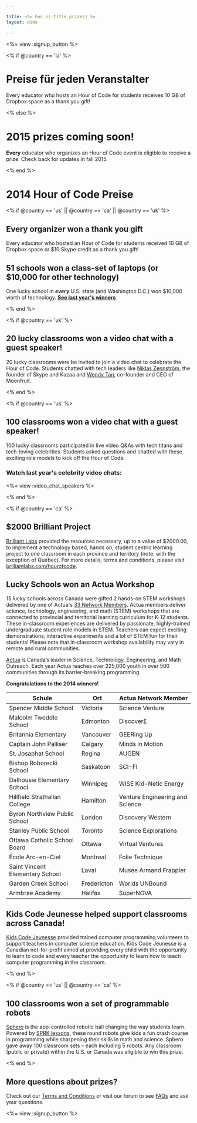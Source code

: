 ```yaml
---

title: <%= hoc_s(:title_prizes) %>
layout: wide

---
```


<%= view :signup_button %>

<% if @country == 'la' %>

# Preise für jeden Veranstalter

Every educator who hosts an Hour of Code for students receives 10 GB of Dropbox space as a thank you gift!

<% else %>

# 2015 prizes coming soon!

**Every** educator who organizes an Hour of Code event is eligible to receive a prize. Check back for updates in fall 2015.

<% end %>

# 2014 Hour of Code Preise

<% if @country == 'us' || @country == 'ca' || @country == 'uk' %> <a id="gift_code"></a>

## Every organizer won a thank you gift

Every educator who hosted an Hour of Code for students received 10 GB of Dropbox space or $10 Skype credit as a thank you gift!

## 51 schools won a class-set of laptops (or $10,000 for other technology)

One lucky school in ***every*** U.S. state (and Washington D.C.) won $10,000 worth of technology. [**See last year's winners**](http://codeorg.tumblr.com/post/104109522378/prize-winners)

<% end %>

<% if @country == 'uk' %>

<a id="video_chat"></a>

## 20 lucky classrooms won a video chat with a guest speaker!

20 lucky classrooms were be invited to join a video chat to celebrate the Hour of Code. Students chatted with tech leaders like [Niklas Zennström](https://www.youtube.com/watch?v=28Uiam6mFeI), the founder of Skype and Kazaa and [Wendy Tan](https://www.youtube.com/watch?v=Xzh54UPe4qg), co-founder and CEO of Moonfruit.

<% end %>

<% if @country == 'us' %>

<a id="video_chat"></a>

## 100 classrooms won a video chat with a guest speaker!

100 lucky classrooms participated in live video Q&As with tech titans and tech-loving celebrities. Students asked questions and chatted with these exciting role models to kick off the Hour of Code.

### Watch last year's celebrity video chats:

<%= view :video_chat_speakers %>

<% end %>

<% if @country == 'ca' %>

<a id="brilliant_project"></a>

## $2000 Brilliant Project

[Brilliant Labs](http://brilliantlabs.com/hourofcode) provided the resources necessary, up to a value of $2000.00, to implement a technology based, hands on, student centric learning project to one classroom in each province and territory (note: with the exception of Quebec). For more details, terms and conditions, please visit [brilliantlabs.com/hourofcode](http://brilliantlabs.com/hourofcode).

<a id="actua_workshop"></a>

## Lucky Schools won an Actua Workshop

15 lucky schools across Canada were gifted 2 hands-on STEM workshops delivered by one of Actua's [33 Network Members](http://www.actua.ca/about-members/). Actua members deliver science, technology, engineering, and math (STEM) workshops that are connected to provincial and territorial learning curriculum for K-12 students. These in-classroom experiences are delivered by passionate, highly-trained undergraduate student role models in STEM. Teachers can expect exciting demonstrations, interactive experiments and a lot of STEM fun for their students! Please note that in-classroom workshop availability may vary in remote and rural communities.

[Actua](http://actua.ca/) is Canada’s leader in Science, Technology, Engineering, and Math Outreach. Each year Actua reaches over 225,000 youth in over 500 communities through its barrier-breaking programming.

**Congratulations to the 2014 winners!**

| Schule                          | Ort         | Actua Network Member            |
| ------------------------------- | ----------- | ------------------------------- |
| Spencer Middle School           | Victoria    | Science Venture                 |
| Malcolm Tweddle School          | Edmonton    | DiscoverE                       |
| Britannia Elementary            | Vancouver   | GEERing Up                      |
| Captain John Palliser           | Calgary     | Minds in Motion                 |
| St. Josaphat School             | Regina      | AUGEN                           |
| Bishop Roborecki School         | Saskatoon   | SCI-FI                          |
| Dalhousie Elementary School     | Winnipeg    | WISE Kid-Netic Energy           |
| Hillfield Strathallan College   | Hamilton    | Venture Engineering and Science |
| Byron Northview Public School   | London      | Discovery Western               |
| Stanley Public School           | Toronto     | Science Explorations            |
| Ottawa Catholic School Board    | Ottawa      | Virtual Ventures                |
| École Arc-en-Ciel               | Montreal    | Folie Technique                 |
| Saint Vincent Elementary School | Laval       | Musee Armand Frappier           |
| Garden Creek School             | Fredericton | Worlds UNBound                  |
| Armbrae Academy                 | Halifax     | SuperNOVA                       |

<a id="kids_code"></a>

## Kids Code Jeunesse helped support classrooms across Canada!

[Kids Code Jeunesse](http://www.kidscodejeunesse.org) provided trained computer programming volunteers to support teachers in computer science education. Kids Code Jeunesse is a Canadian not-for-profit aimed at providing every child with the opportunity to learn to code and every teacher the opportunity to learn how to teach computer programming in the classroom.

<% end %>

<% if @country == 'us' || @country == 'ca' %>

<a id="programmable_robots"></a>

## 100 classrooms won a set of programmable robots

[Sphero](http://www.gosphero.com/) is the app-controlled robotic ball changing the way students learn. Powered by [SPRK lessons](http://www.gosphero.com/education/), these round robots give kids a fun crash course in programming while sharpening their skills in math and science. Sphero gave away 100 classroom sets – each including 5 robots. Any classroom (public or private) within the U.S. or Canada was eligible to win this prize.

<% end %>

<a id="more_questions"></a>

## More questions about prizes?

Check out our [Terms and Conditions](<%= resolve_url('https://code.org/tos') %>) or visit our forum to see [FAQs](http://support.code.org) and ask your questions.

<%= view :signup_button %>
